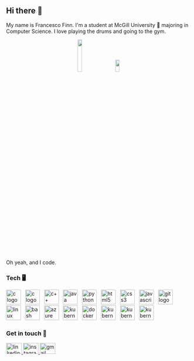 ## Hi there 👋
My name is Francesco Finn. I'm a student at McGill University 🍁 majoring in Computer Science.
I love playing the drums and going to the gym. 

<div align="center">
  <img src="https://github.com/francescofinn/francescofinn/assets/117033284/c8beb65c-6838-4683-87a1-ac534b844f71" width=15% height=15% />
  &nbsp;&nbsp;&nbsp;&nbsp;&nbsp;
  <img src="https://github.com/francescofinn/francescofinn/assets/117033284/daeabdb5-bd41-442d-96bd-017a7b40a850" width=14.775% height=9.165% />
</div>

Oh yeah, and I code.

### Tech 🖥️
<div align="left">
  <img src="https://cdn.jsdelivr.net/gh/devicons/devicon/icons/c/c-original.svg" height="40" alt="c logo"  />
  &nbsp;
  <img src="https://cdn.jsdelivr.net/gh/devicons/devicon/icons/csharp/csharp-original.svg" height="40" alt="c logo"  />
  &nbsp;
  <img src="https://cdn.jsdelivr.net/gh/devicons/devicon/icons/cplusplus/cplusplus-original.svg" height="40" alt="c++ logo"  />
  &nbsp;
  <img src="https://cdn.jsdelivr.net/gh/devicons/devicon/icons/java/java-original.svg" height="40" alt="java logo"  />
  &nbsp;
  <img src="https://cdn.jsdelivr.net/gh/devicons/devicon/icons/python/python-original.svg" height="40" alt="python logo"  />
  &nbsp;
  <img src="https://cdn.jsdelivr.net/gh/devicons/devicon/icons/html5/html5-original.svg" height="40" alt="html5 logo"  />
  &nbsp;
  <img src="https://cdn.jsdelivr.net/gh/devicons/devicon/icons/css3/css3-original.svg" height="40" alt="css3 logo"  />
  &nbsp;
  <img src="https://cdn.jsdelivr.net/gh/devicons/devicon/icons/javascript/javascript-original.svg" height="40" alt="javascript logo"  />
  &nbsp;
  <img src="https://cdn.jsdelivr.net/gh/devicons/devicon/icons/git/git-original.svg" height="40" alt="git logo"  />
  &nbsp;
  <img src="https://cdn.jsdelivr.net/gh/devicons/devicon/icons/linux/linux-original.svg" height="40" alt="linux logo"  />
  &nbsp;
  <img src="https://cdn.jsdelivr.net/gh/devicons/devicon/icons/bash/bash-original.svg" height="40" alt="bash logo"  />
  &nbsp;
  <img src="https://cdn.jsdelivr.net/gh/devicons/devicon@latest/icons/azure/azure-original.svg" height="40" alt="azure logo" />
  &nbsp;
  <img src="https://cdn.jsdelivr.net/gh/devicons/devicon@latest/icons/kubernetes/kubernetes-original.svg" height="40" alt="kubernetes logo" /> 
  &nbsp;
  <img src="https://cdn.jsdelivr.net/gh/devicons/devicon@latest/icons/docker/docker-original.svg" height="40" alt="docker logo" />
  &nbsp;
  <img src="https://cdn.jsdelivr.net/gh/devicons/devicon@latest/icons/react/react-original.svg" height="40" alt="kubernetes logo" /> 
  &nbsp;
  <img src="https://cdn.jsdelivr.net/gh/devicons/devicon@latest/icons/pytorch/pytorch-original.svg" height="40" alt="kubernetes logo" /> 
  &nbsp;
  <img src="https://cdn.jsdelivr.net/gh/devicons/devicon@latest/icons/flask/flask-original.svg" height="40" alt="kubernetes logo" /> 
  &nbsp;
</div>

### Get in touch 🤝
<div align="left">
  <a href="https://www.linkedin.com/in/francesco-finn-645663255" target="_blank">
    <img src="https://raw.githubusercontent.com/maurodesouza/profile-readme-generator/master/src/assets/icons/social/linkedin/default.svg" width="42" height="30" alt="linkedin logo"  />
  </a>
  <a href="https://www.instagram.com/frankie_the_drummer/" target="_blank">
    <img src="https://raw.githubusercontent.com/maurodesouza/profile-readme-generator/master/src/assets/icons/social/instagram/default.svg" width="42" height="30" alt="instagram logo"  />
  </a>
  <a href="mailto:francescofinn109@gmail.com" target="_blank">
    <img src="https://raw.githubusercontent.com/maurodesouza/profile-readme-generator/master/src/assets/icons/social/gmail/default.svg" width="42" height="30" alt="gmail logo"  />
  </a>
</div>
